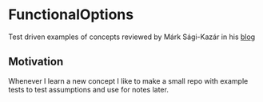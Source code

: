 # FunctionalOptions
Test driven examples of concepts reviewed by Márk Sági-Kazár in his [blog](https://sagikazarmark.hu/blog/functional-options-on-steroids/)

## Motivation

Whenever I learn a new concept I like to make a small repo with example tests to test assumptions and use for notes later.

